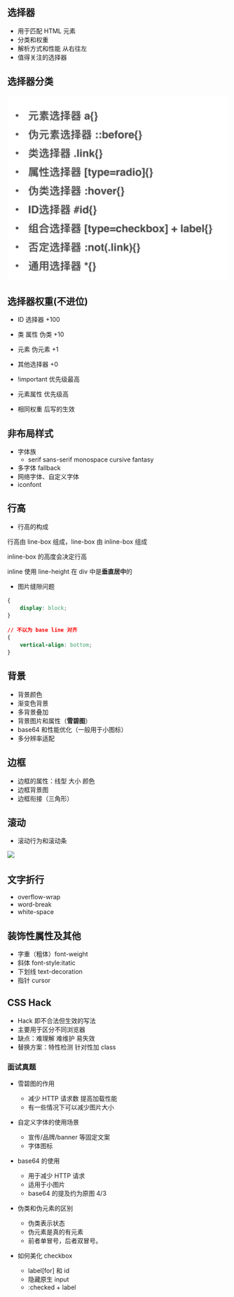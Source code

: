 ## 选择器

- 用于匹配 HTML 元素
- 分类和权重
- 解析方式和性能 从右往左
- 值得关注的选择器

## 选择器分类

![](https://raw.githubusercontent.com/ronething/Image-Hosting/master/img/20190409152435.png)

## 选择器权重(不进位)

- ID 选择器     +100
- 类 属性 伪类   +10
- 元素 伪元素    +1
- 其他选择器     +0

- !important 优先级最高
- 元素属性 优先级高
- 相同权重 后写的生效

## 非布局样式

- 字体族
    - serif sans-serif monospace
    cursive fantasy
- 多字体 fallback
- 网络字体、自定义字体
- iconfont

## 行高

- 行高的构成

行高由 line-box 组成，line-box 由 inline-box 组成

inline-box 的高度会决定行高

inline 使用 line-height 在 div 中是**垂直居中**的

- 图片缝隙问题

```css
{
    display: block;
}

// 不以为 base line 对齐
{
    vertical-align: bottom;
}
```

## 背景

- 背景颜色
- 渐变色背景
- 多背景叠加
- 背景图片和属性（**雪碧图**）
- base64 和性能优化（一般用于小图标）
- 多分辨率适配

## 边框

- 边框的属性：线型 大小 颜色
- 边框背景图
- 边框衔接（三角形）

## 滚动

- 滚动行为和滚动条

![](https://i.loli.net/2019/04/11/5caec44c8d325.png)

## 文字折行

- overflow-wrap
-  word-break
- white-space

## 装饰性属性及其他

- 字重（粗体）font-weight
- 斜体 font-style:itatic
- 下划线 text-decoration
- 指针 cursor

## CSS Hack

- Hack 即不合法但生效的写法
- 主要用于区分不同浏览器
- 缺点：难理解 难维护 易失效
- 替换方案：特性检测 针对性加 class

### 面试真题

- 雪碧图的作用
  - 减少 HTTP 请求数 提高加载性能
  - 有一些情况下可以减少图片大小

- 自定义字体的使用场景
  - 宣传/品牌/banner 等固定文案
  - 字体图标

- base64 的使用
  - 用于减少 HTTP 请求
  - 适用于小图片
  - base64 的提及约为原图 4/3

- 伪类和伪元素的区别
  - 伪类表示状态
  - 伪元素是真的有元素
  - 前者单冒号，后者双冒号。

- 如何美化 checkbox
  - label[for] 和 id
  - 隐藏原生 input
  - :checked + label